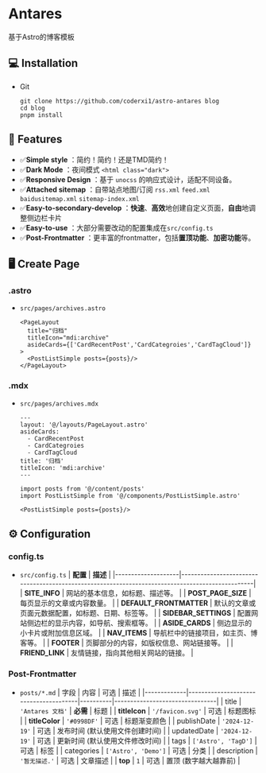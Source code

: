 # Antares

基于Astro的博客模板

## 💻 Installation

- Git  
  ```
  git clone https://github.com/coderxi1/astro-antares blog
  cd blog
  pnpm install
  ```

## 🎉 Features

- ✅**Simple style** ：简约！简约！还是TMD简约！
- ✅**Dark Mode** ：夜间模式 `<html class="dark">`
- ✅**Responsive Design** ：基于 `unocss` 的响应式设计，适配不同设备。
- ✅**Attached sitemap** ：自带站点地图/订阅 `rss.xml` `feed.xml` `baidusitemap.xml` `sitemap-index.xml`
- ✅**Easy-to-secondary-develop** ：**快速**、**高效**地创建自定义页面，**自由**地调整侧边栏卡片  
- ✅**Easy-to-use** ：大部分需要改动的配置集成在`src/config.ts`  
- ✅**Post-Frontmatter** ：更丰富的frontmatter，包括**置顶功能**、**加密功能**等。

## 🖥️ Create Page

### .astro
- `src/pages/archives.astro`
  ```astro
  <PageLayout
    title="归档"
    titleIcon="mdi:archive"
    asideCards={['CardRecentPost','CardCategroies','CardTagCloud']}
  >
    <PostListSimple posts={posts}/>
  </PageLayout>
  ```
### .mdx
- `src/pages/archives.mdx`
  ```mdx
  ---
  layout: '@/layouts/PageLayout.astro'
  asideCards: 
    - CardRecentPost
    - CardCategroies
    - CardTagCloud
  title: '归档'
  titleIcon: 'mdi:archive'
  ---

  import posts from '@/content/posts'
  import PostListSimple from '@/components/PostListSimple.astro'

  <PostListSimple posts={posts}/>
  ```

## ⚙ Configuration

### config.ts
- `src/config.ts`
  | **配置**               | **描述**                                                                                    |
  |--------------------|-------------------------------------------------------------------------------------------------|
  | **SITE_INFO**       | 网站的基本信息，如标题、描述等。                                                                  |
  | **POST_PAGE_SIZE**  | 每页显示的文章或内容数量。                                                                      |
  | **DEFAULT_FRONTMATTER** | 默认的文章或页面元数据配置，如标题、日期、标签等。                                             |
  | **SIDEBAR_SETTINGS** | 配置网站侧边栏的显示内容，如导航、搜索框等。                                                      |
  | **ASIDE_CARDS**     | 侧边显示的小卡片或附加信息区域。                                                                   |
  | **NAV_ITEMS**       | 导航栏中的链接项目，如主页、博客等。                                                                  |
  | **FOOTER**          | 页脚部分的内容，如版权信息、网站链接等。                                                              |
  | **FRIEND_LINK**     | 友情链接，指向其他相关网站的链接。                                                                    |

### Post-Frontmatter
- `posts/*.md`
  | 字段        | 内容                                   | 可选     | 描述                            |
  |-------------|---------------------------------------|----------|--------------------------------|
  | title       | `'Antares 文档'`                       | **必需**     | 标题                       |
  | **titleIcon**   | `'/favicon.svg'`                   | 可选     | 标题图标                        |
  | **titleColor**  | `'#0998DF'`                        | 可选     | 标题渐变颜色                    |
  | publishDate | `'2024-12-19'`                         | 可选     | 发布时间 (默认使用文件创建时间)   |
  | updatedDate | `'2024-12-19'`                         | 可选     | 更新时间 (默认使用文件修改时间)   |
  | tags        | `['Astro', 'TagD']`                    | 可选     | 标签                            |
  | categories  | `['Astro', 'Demo']`                    | 可选     | 分类                            |
  | description | `'暂无描述.'`                           | 可选     | 文章描述                        |
  | **top**         | `1`                                | 可选     | 置顶 (数字越大越靠前)            |